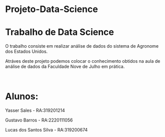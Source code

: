 # Projeto-Data-Science

<h1>Trabalho de Data Science</h1> 
<p> O trabalho consiste em realizar análise de dados do sistema de Agronome dos Estados Unidos.  </p>
<p>Atráves deste projeto podemos colocar o conhecimento obtidos na aula de análise de dados da Faculdade Nove de Julho em prática.</p>
</br>

<H1>Alunos:</H1>
<p> Yasser Sales - RA:319201214</p>
<p> Gustavo Barros - RA:2220111056</p>
<p> Lucas dos Santos Silva - RA:319200674</p>
  
